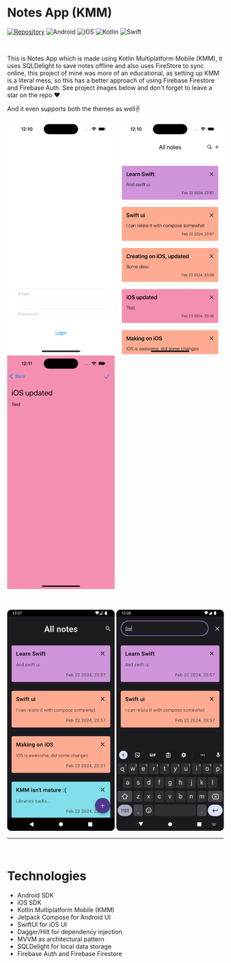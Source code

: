 
# Notes App (KMM)
 
[![Repository](https://img.shields.io/badge/GitHub-Repository-brightgreen)](https://github.com/arpitmx/Oxygen)
![Android](https://img.shields.io/badge/Platform-Android-green.svg)
![iOS](https://img.shields.io/badge/Platform-ios-purple.svg)
![Kotlin](https://img.shields.io/badge/Language-Kotlin-orange.svg) 
![Swift](https://img.shields.io/badge/Language-Swift-blue.svg) 

<br>

This is Notes App which is made using Kotlin Multiplatform Mobile (KMM), it uses SQLDelight to save notes offline and also uses FireStore to sync online, this project of mine was more of 
an educational, as setting up KMM is a literal mess, so this has a better approach of using Firebase Firestore and Firebase Auth. See project images below and don't forget to leave a star
on the repo ❤️

And it even supports both the themes as well✌️
<br>

<p float="left" height="auto">
  <img src="https://github.com/mohitsingh35/KMM_NotesApp/blob/main/ios%201.png?raw=true" width="250" />
  <img src="https://github.com/mohitsingh35/KMM_NotesApp/blob/main/ios%202.png?raw=true" width="250" />
  <img src="https://github.com/mohitsingh35/KMM_NotesApp/blob/main/ios%203.png?raw=true" width="250" />
</p>

<br>

<p float="left" height="auto">
  <img src="https://github.com/mohitsingh35/KMM_NotesApp/blob/main/android%201.png?raw=true" width="250" />
  <img src="https://github.com/mohitsingh35/KMM_NotesApp/blob/main/android%202.png?raw=true" width="250" />
</p>

---
<br>

# Technologies <a name="technologies"></a>
* Android SDK
* iOS SDK
* Kotlin Multiplatform Mobile (KMM)
* Jetpack Compose for Android UI
* SwiftUI for iOS UI
* Dagger/Hilt for dependency injection
* MVVM as architectural pattern
* SQLDelight for local data storage
* Firebase Auth and Firebase Firestore



